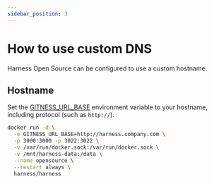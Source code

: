 ```yaml
---
sidebar_position: 3
---
```


# How to use custom DNS

Harness Open Source can be configured to use a custom hostname.

## Hostname

Set the [GITNESS_URL_BASE](settings.md#gitness_url_base) environment variable to your hostname, including protocol (such as `http://`).

```sh {2} showLineNumbers
docker run -d \
  -e GITNESS_URL_BASE=http://harness.company.com \
  -p 3000:3000 -p 3022:3022 \
  -v /var/run/docker.sock:/var/run/docker.sock \
  -v /mnt/harness-data:/data \
  --name opensource \
  --restart always \
  harness/harness
```


